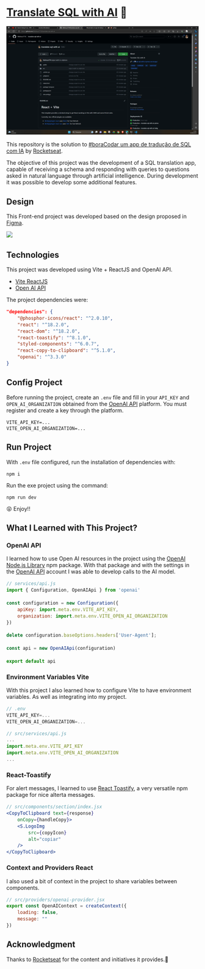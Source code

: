 # [Translate SQL with AI](https://ignite-project-timer.vercel.app/) 🚀

![](img/animation.gif)

This repository is the solution to [#boraCodar um app de tradução de SQL com IA](https://www.rocketseat.com.br/boracodar#) by [Rocketseat](https://www.rocketseat.com.br/). 

The objective of this project was the development of a SQL translation app, capable of receiving a schema and responding with queries to questions asked in natural language through artificial intelligence. During development it was possible to develop some additional features.

## Design

This Front-end project was developed based on the design proposed in [Figma](https://www.figma.com/file/7onflWgwMwObQw4Cft5mId/App-de-tradu%C3%A7%C3%A3o-de-SQL-com-IA-%E2%80%A2-Desafio-32-(Community)?type=design&node-id=0%3A1&mode=design&t=DmkI1dRNC6wJYwW8-1).

![](img/Figma.gif)

## Technologies

This project was developed using Vite + ReactJS and OpenAI API.

* [Vite ReactJS](https://vitejs.dev/guide/)
* [Open AI API](https://platform.openai.com/)

The project dependencies were:

```json
"dependencies": {
    "@phosphor-icons/react": "^2.0.10",
    "react": "^18.2.0",
    "react-dom": "^18.2.0",
    "react-toastify": "^8.1.0",
    "styled-components": "^6.0.7",
    "react-copy-to-clipboard": "^5.1.0",
    "openai": "^3.3.0"
}
```

## Config Project

Before running the project, create an `.env` file and fill in your `API_KEY` and `OPEN_AI_ORGANIZATION` obtained from the [OpenAI API](https://platform.openai.com/) platform. You must register and create a key through the platform.

```env
VITE_API_KEY=...
VITE_OPEN_AI_ORGANIZATION=...
```

## Run Project

With `.env` file configured, run the installation of dependencies with:

```shell
npm i
```

Run the exe project using the command:

```shell
npm run dev
```

😝 Enjoy!!

## What I Learned with This Project?

### OpenAI API

I learned how to use Open AI resources in the project using the [OpenAI Node.js Library](https://www.npmjs.com/package/openai) npm package. With that package and with the settings in the [OpenAI API](https://platform.openai.com/) account I was able to develop calls to the AI model.

```jsx
// services/api.js
import { Configuration, OpenAIApi } from 'openai'

const configuration = new Configuration({
    apiKey: import.meta.env.VITE_API_KEY,
    organization: import.meta.env.VITE_OPEN_AI_ORGANIZATION
})

delete configuration.baseOptions.headers['User-Agent'];

const api = new OpenAIApi(configuration)

export default api
```

### Environment Variables Vite

With this project I also learned how to configure Vite to have environment variables. As well as integrating into my project.

```jsx
// .env
VITE_API_KEY=...
VITE_OPEN_AI_ORGANIZATION=...
```

```jsx
// src/services/api.js
...
import.meta.env.VITE_API_KEY
import.meta.env.VITE_OPEN_AI_ORGANIZATION
...
```

### React-Toastify

For alert messages, I learned to use [React Toastify](https://www.npmjs.com/package/react-toastify), a very versatile npm package for nice alterta messages.

```jsx
// src/components/section/index.jsx
<CopyToClipboard text={response}
    onCopy={handleCopy}>
    <S.LogoImg
        src={copyIcon} 
        alt="copiar"
    />
</CopyToClipboard>
```

### Context and Providers React

I also used a bit of context in the project to share variables between components.

```jsx
// src/providers/openai-provider.jsx
export const OpenAIContext = createContext({
    loading: false,
    message: ""
})
```

## Acknowledgment

Thanks to [Rocketseat](https://www.rocketseat.com.br/) for the content and initiatives it provides.🚀

